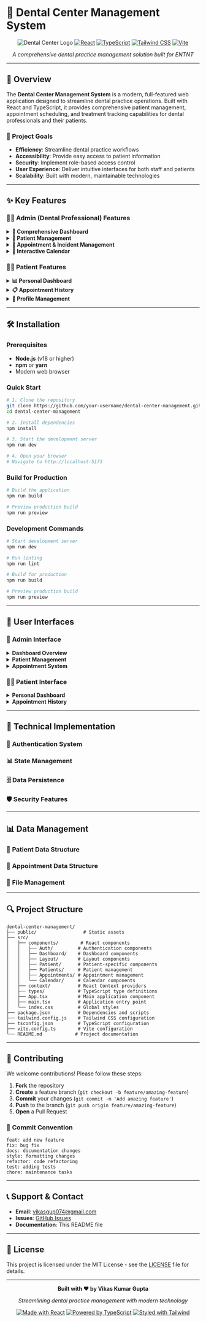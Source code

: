 # 🦷 Dental Center Management System

<div align="center">

![Dental Center Logo](https://img.shields.io/badge/🦷-Dental%20Center-blue?style=for-the-badge)
[![React](https://img.shields.io/badge/React-18.3.1-61DAFB?style=flat&logo=react)](https://reactjs.org/)
[![TypeScript](https://img.shields.io/badge/TypeScript-5.5.3-3178C6?style=flat&logo=typescript)](https://www.typescriptlang.org/)
[![Tailwind CSS](https://img.shields.io/badge/Tailwind%20CSS-3.4.1-38B2AC?style=flat&logo=tailwind-css)](https://tailwindcss.com/)
[![Vite](https://img.shields.io/badge/Vite-5.4.2-646CFF?style=flat&logo=vite)](https://vitejs.dev/)

*A comprehensive dental practice management solution built for ENTNT*

</div>

---

## 🌟 Overview

The **Dental Center Management System** is a modern, full-featured web application designed to streamline dental practice operations. Built with React and TypeScript, it provides comprehensive patient management, appointment scheduling, and treatment tracking capabilities for dental professionals and their patients.

### 🎯 Project Goals

- **Efficiency**: Streamline dental practice workflows
- **Accessibility**: Provide easy access to patient information
- **Security**: Implement role-based access control
- **User Experience**: Deliver intuitive interfaces for both staff and patients
- **Scalability**: Built with modern, maintainable technologies

---

## ✨ Key Features

### 👨‍⚕️ **Admin (Dental Professional) Features**

<details>
<summary><strong>🏥 Comprehensive Dashboard</strong></summary>

- **Real-time KPIs**: Patient count, appointments, revenue tracking
- **Quick Stats**: Completed treatments, pending appointments
- **Upcoming Appointments**: Next 10 scheduled appointments
- **Recent Patients**: Latest patient registrations
- **Revenue Analytics**: Monthly and total revenue insights

</details>

<details>
<summary><strong>👥 Patient Management</strong></summary>

- **Complete Patient Profiles**: Personal info, medical history, contact details
- **Health Information Tracking**: Allergies, medications, medical conditions
- **Emergency Contacts**: Quick access to patient emergency information
- **Search & Filter**: Advanced patient search capabilities
- **CRUD Operations**: Add, edit, delete patient records

</details>

<details>
<summary><strong>📅 Appointment & Incident Management</strong></summary>

- **Flexible Scheduling**: Date/time appointment booking
- **Treatment Documentation**: Detailed treatment records
- **Cost Tracking**: Treatment pricing and billing
- **Status Management**: Scheduled → In Progress → Completed workflow
- **File Attachments**: Upload invoices, X-rays, treatment photos
- **Follow-up Scheduling**: Next appointment planning

</details>

<details>
<summary><strong>📆 Interactive Calendar</strong></summary>

- **Monthly View**: Visual appointment overview
- **Day Details**: Click any date to see scheduled treatments
- **Appointment Visualization**: Color-coded appointment status
- **Quick Navigation**: Easy month-to-month browsing

</details>

### 🧑‍💼 **Patient Features**

<details>
<summary><strong>📊 Personal Dashboard</strong></summary>

- **Appointment Overview**: Upcoming and completed treatments
- **Health Summary**: Personal health statistics
- **Cost Tracking**: Treatment expenses and spending history

</details>

<details>
<summary><strong>📋 Appointment History</strong></summary>

- **Complete History**: All past and future appointments
- **Treatment Details**: Comprehensive treatment information
- **File Downloads**: Access to treatment documents and images
- **Status Tracking**: Real-time appointment status updates

</details>

<details>
<summary><strong>👤 Profile Management</strong></summary>

- **Editable Information**: Update personal and contact details
- **Health Information**: Manage allergies and medical conditions
- **Emergency Contacts**: Update emergency contact information

</details>

---

## 🛠️ Installation

### Prerequisites

- **Node.js** (v18 or higher)
- **npm** or **yarn**
- Modern web browser

### Quick Start

```bash
# 1. Clone the repository
git clone https://github.com/your-username/dental-center-management.git
cd dental-center-management

# 2. Install dependencies
npm install

# 3. Start the development server
npm run dev

# 4. Open your browser
# Navigate to http://localhost:5173
```

### Build for Production

```bash
# Build the application
npm run build

# Preview production build
npm run preview
```

### Development Commands

```bash
# Start development server
npm run dev

# Run linting
npm run lint

# Build for production
npm run build

# Preview production build
npm run preview
```

---

## 📱 User Interfaces

### 🏥 **Admin Interface**

<details>
<summary><strong>Dashboard Overview</strong></summary>

The admin dashboard provides a comprehensive view of practice operations:

- **Statistics Cards**: Key metrics with trend indicators
- **Upcoming Appointments**: Next 10 scheduled appointments with patient details
- **Recent Patients**: Latest patient registrations
- **Quick Actions**: Fast access to common tasks

</details>

<details>
<summary><strong>Patient Management</strong></summary>

- **Patient Grid**: Card-based layout with essential information
- **Search Functionality**: Real-time search across all patient fields
- **Patient Forms**: Comprehensive forms for adding/editing patients
- **Health Information**: Detailed medical history tracking

</details>

<details>
<summary><strong>Appointment System</strong></summary>

- **Appointment List**: Filterable list with status indicators
- **Scheduling Form**: Comprehensive appointment booking
- **File Management**: Upload and manage treatment documents
- **Status Workflow**: Visual status progression

</details>

### 🧑‍💼 **Patient Interface**

<details>
<summary><strong>Personal Dashboard</strong></summary>

- **Appointment Summary**: Upcoming and completed treatments
- **Health Overview**: Personal statistics and information
- **Quick Access**: Easy navigation to key features

</details>

<details>
<summary><strong>Appointment History</strong></summary>

- **Chronological View**: All appointments in timeline format
- **Treatment Details**: Comprehensive treatment information
- **File Access**: Download treatment documents and images

</details>

---

## 🔧 Technical Implementation

### 🔐 **Authentication System**

### 📊 **State Management**

### 🗄️ **Data Persistence**

### 🛡️ **Security Features**

---

## 📊 Data Management

### 👥 **Patient Data Structure**

### 📅 **Appointment Data Structure**

### 📁 **File Management**

---

## 🔍 **Project Structure**

```
dental-center-management/
├── public/                 # Static assets
├── src/
│   ├── components/        # React components
│   │   ├── Auth/         # Authentication components
│   │   ├── Dashboard/    # Dashboard components
│   │   ├── Layout/       # Layout components
│   │   ├── Patient/      # Patient-specific components
│   │   ├── Patients/     # Patient management
│   │   ├── Appointments/ # Appointment management
│   │   └── Calendar/     # Calendar components
│   ├── context/          # React Context providers
│   ├── types/            # TypeScript type definitions
│   ├── App.tsx           # Main application component
│   ├── main.tsx          # Application entry point
│   └── index.css         # Global styles
├── package.json          # Dependencies and scripts
├── tailwind.config.js    # Tailwind CSS configuration
├── tsconfig.json         # TypeScript configuration
├── vite.config.ts        # Vite configuration
└── README.md            # Project documentation
```

---

## 🤝 Contributing

We welcome contributions! Please follow these steps:

1. **Fork** the repository
2. **Create** a feature branch (`git checkout -b feature/amazing-feature`)
3. **Commit** your changes (`git commit -m 'Add amazing feature'`)
4. **Push** to the branch (`git push origin feature/amazing-feature`)
5. **Open** a Pull Request

### 📝 **Commit Convention**

```
feat: add new feature
fix: bug fix
docs: documentation changes
style: formatting changes
refactor: code refactoring
test: adding tests
chore: maintenance tasks
```

---

## 📞 **Support & Contact**

- **Email**: vikasgup074@gmail.com
- **Issues**: [GitHub Issues](https://github.com/your-username/dental-center-management/issues)
- **Documentation**: This README file

---

## 📄 License

This project is licensed under the MIT License - see the [LICENSE](LICENSE) file for details.

---

<div align="center">

**Built with ❤️ by Vikas Kumar Gupta**

*Streamlining dental practice management with modern technology*

[![Made with React](https://img.shields.io/badge/Made%20with-React-61DAFB?style=flat&logo=react)](https://reactjs.org/)
[![Powered by TypeScript](https://img.shields.io/badge/Powered%20by-TypeScript-3178C6?style=flat&logo=typescript)](https://www.typescriptlang.org/)
[![Styled with Tailwind](https://img.shields.io/badge/Styled%20with-Tailwind%20CSS-38B2AC?style=flat&logo=tailwind-css)](https://tailwindcss.com/)

</div>
